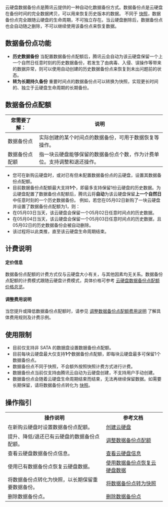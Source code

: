 
云硬盘数据备份点是腾讯云提供的一种自动化数据备份方式。数据备份点是云硬盘在备份时间的完全数据拷贝，可以用来恢复历史版本的数据。
不同于 [快照](https://cloud.tencent.com/document/product/362/5754)，数据备份点完全跟随云硬盘的生命周期，不可独立存在。当云硬盘删除后，数据备份点也会自动随之删除，不可以继续使用该备份点来恢复数据。

## 数据备份点功能
- **历史数据备份**
当配置数据备份点配额后，腾讯云会自动为该云硬盘保留一个上一个自然日任意时刻的历史数据备份，若发生了由病毒、入侵、误操作等带来的数据异常，则可以使用自动创建的历史数据备份点来恢复到未出问题前的状态。
- **转为长期持久备份**
重要时间点的数据备份点可以转换为快照，实现更长时间的、独立于云硬盘生命周期的长期备份。


## 数据备份点配额[](id:quota)

| 您需要了解：| 说明|
|--|--|
|数据备份点|  实际创建的某个时间点的数据备份，可用于数据恢复等操作。|
|数据备份点配额| 指一块云硬盘能够保留的数据备份点个数，作为计费单位。支持调整和退还操作。|


- 您可在新购云硬盘时，或对已有但未配置数据备份点的云硬盘，设置其数据备份点配额。
- 目前数据备份点配额最大支持**1个**，即最多支持保留1份云硬盘的历史数据。为云硬盘配置了数据备份点配额后，腾讯云将**自动**为该云硬盘保留**上一个自然日**中任意时刻的一个历史数据备份。
例如，若您在05月02日新购了一块云硬盘并设置了数据备份点配额为1，则：
 - 在05月03日当天，该云硬盘会保留一个05月02日任意时间点的历史数据。
 - 在05月04日当天，该云硬盘会保留一个05月03日任意时间点的历史数据，且05月02日的历史数据备份会被自动删除。
 - 该过程将以此类推，直至该云硬盘生命周期结束。


## 计费说明
#### 定价信息
数据备份点配额的计费方式仅与云硬盘大小有关，与其他因素均无关系。数据备份点配额的计费模式跟随云硬盘计费模式，具体价格可参考 [云硬盘数据备份点配额价格总览](https://cloud.tencent.com/document/product/362/2413#backupquota)。

#### 调整费用说明
当您提升或降低数据备份点配额时，请参见 [调整数据备份点配额费用说明](https://cloud.tencent.com/document/product/362/73666#description) 了解具体费用规则及计费示例。



## 使用限制[](id:restrictions)
- 目前仅支持非 SATA 的数据盘设置数据备份点配额。
- 目前每块云硬盘最大仅支持**1个**数据备份点配额，即每块云硬盘最多可保留1个数据备份点。
- 数据备份点不同于快照，不会额外按照快照计费方式进行计费。
- 数据备份点当前仅支持由腾讯云自动为云硬盘创建，不支持用户手动创建。
- 数据备份点会随着云硬盘生命周期结束而结束，无法再继续保留数据。如需要长期保留，请将数据备份点转化为 [快照](https://cloud.tencent.com/document/product/362/5754)。



## 操作指引
<table>
<tr>
<th>操作说明</th>
<th>参考文档</th>
</tr>
<tr>
<td>在新购云硬盘时设置数据备份点配额。</td>
<td><a href="https://cloud.tencent.com/document/product/362/5744">创建云硬盘<a></td>
</tr>
<tr>
<td>提升、降低/退还已有云硬盘的数据备份点配额。</td>
<td><a href="https://cloud.tencent.com/document/product/362/73666">调整数据备份点配额<a></td>
</tr>
<tr>
<td>查看云硬盘数据备份点信息。</td>
<td><a href="https://cloud.tencent.com/document/product/362/73667">查看云硬盘信息<a></td>
</tr>
<tr>
<td>使用已有数据备份点恢复云硬盘数据。</td>
<td><a href="https://cloud.tencent.com/document/product/362/73668">使用数据备份点恢复云硬盘数据<a></td>
</tr>
<tr>
<td>将数据备份点转化为快照，以长期保留重要数据备份。</td>
<td><a href="https://cloud.tencent.com/document/product/362/73669">将数据备份点转为快照<a></td>
</tr>
<tr>
<td>删除数据备份点。</td>
<td><a href="https://cloud.tencent.com/document/product/362/73670">删除数据备份点<a></td>
</tr>
</table>


